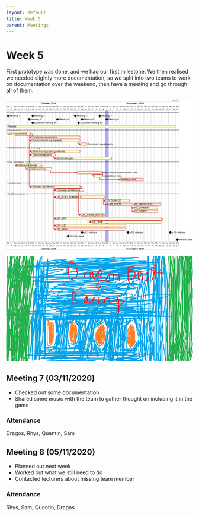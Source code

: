 ```yaml
---
layout: default
title: Week 5
parent: Meetings
---
```


# Week 5

First prototype was done, and we had our first milestone. We then realised we needed slightly more documentation, so we split into two teams to work on documentation over the weekend, then have a meeting and go through all of them.

![gantt chart](/assets/static/week5.png "Gantt chart")

![game menu draft](/assets/static/menu.png "Game menu draft")

## Meeting 7 (03/11/2020)

* Checked out some documentation
* Shared some music with the team to gather thought on including it in the game

### Attendance

Dragos, Rhys, Quentin, Sam

## Meeting 8 (05/11/2020)

* Planned out next week
* Worked out what we still need to do
* Contacted lecturers about missing team member

### Attendance

Rhys, Sam, Quentin, Dragos
